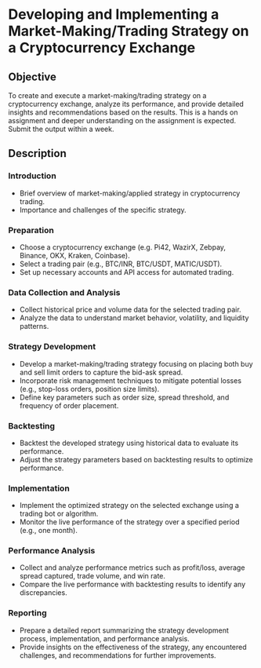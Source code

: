 # Developing and Implementing a Market-Making/Trading Strategy on a Cryptocurrency Exchange

## Objective
To create and execute a market-making/trading strategy on a cryptocurrency exchange, analyze its performance, and provide detailed insights and recommendations based on the results. This is a hands on assignment and deeper understanding on the assignment is expected. Submit the output within a week.  

## Description

### Introduction
- Brief overview of market-making/applied strategy in cryptocurrency trading.
- Importance and challenges of the specific strategy.

### Preparation
- Choose a cryptocurrency exchange (e.g. Pi42, WazirX, Zebpay, Binance, OKX, Kraken, Coinbase).
- Select a trading pair (e.g., BTC/INR, BTC/USDT, MATIC/USDT).
- Set up necessary accounts and API access for automated trading.

### Data Collection and Analysis
- Collect historical price and volume data for the selected trading pair.
- Analyze the data to understand market behavior, volatility, and liquidity patterns.

### Strategy Development
- Develop a market-making/trading strategy focusing on placing both buy and sell limit orders to capture the bid-ask spread.
- Incorporate risk management techniques to mitigate potential losses (e.g., stop-loss orders, position size limits).
- Define key parameters such as order size, spread threshold, and frequency of order placement.

### Backtesting
- Backtest the developed strategy using historical data to evaluate its performance.
- Adjust the strategy parameters based on backtesting results to optimize performance.

### Implementation
- Implement the optimized strategy on the selected exchange using a trading bot or algorithm.
- Monitor the live performance of the strategy over a specified period (e.g., one month).

### Performance Analysis
- Collect and analyze performance metrics such as profit/loss, average spread captured, trade volume, and win rate.
- Compare the live performance with backtesting results to identify any discrepancies.

### Reporting
- Prepare a detailed report summarizing the strategy development process, implementation, and performance analysis.
- Provide insights on the effectiveness of the strategy, any encountered challenges, and recommendations for further improvements.
